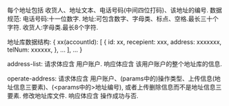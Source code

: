 每个地址包括 收货人、地址文本、电话号码(中间四位打码)、该地址的编号.
数据规范: 
    电话号码:十一位数字.
    地址:可包含数字、字母类、标点、空格.最长三十个字符.
    收货人:字母类.最长8个字符.

地址库数据结构:
{
    xx(accountId):
    [
        {
            id: xx,
            recepient: xxx,
            address: xxxxxxx,
            telNum: xxxxxx,
        },
        ...
    ],
    ...
}


address-list:
请求体应含 用户账户.
响应体应含 该用户账户的整个地址库的信息.

operate-address:
请求体应含 用户账户、(params中的)操作类型、上传信息(地址信息三要素)、(<params中的>地址编号), 或者上传删除信息而不是地址信息三要素.
修改地址库文件.
响应体应含 操作成功与否.

<!-- 注: 订单系统可能需要包含用户交付时的即时地址信息,而不仅仅是地址编号. -->